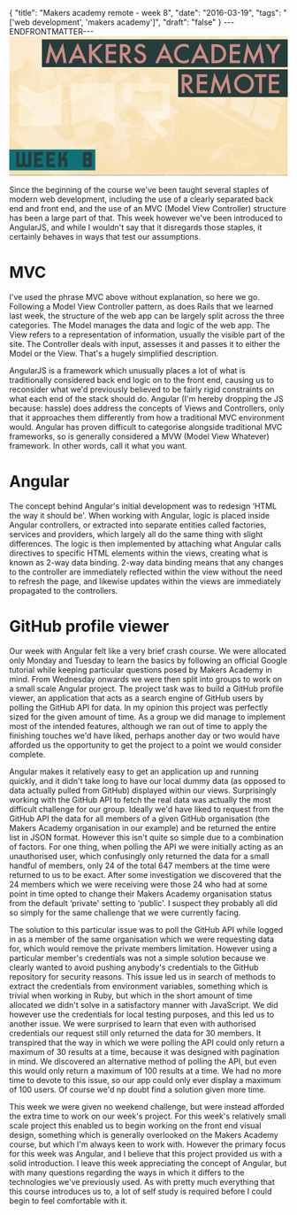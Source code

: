 {
  "title": "Makers academy remote - week 8",
  "date": "2016-03-19",
  "tags": "['web development', 'makers academy']",
  "draft": "false"
}
---ENDFRONTMATTER---
![Makers Academy remote week 8](media/makers-academy-remote-week-8-header.png "Makers Academy remote week 8")

Since the beginning of the course we've been taught several staples of modern web development, including the use of a clearly separated back end and front end, and the use of an MVC (Model View Controller) structure has been a large part of that. This week however we've been introduced to AngularJS, and while I wouldn't say that it disregards those staples, it certainly behaves in ways that test our assumptions.

# MVC

I've used the phrase MVC above without explanation, so here we go. Following a Model View Controller pattern, as does Rails that we learned last week, the structure of the web app can be largely split across the three categories. The Model manages the data and logic of the web app. The View refers to a representation of information, usually the visible part of the site. The Controller deals with input, assesses it and passes it to either the Model or the View. That's a hugely simplified description.

AngularJS is a framework which unusually places a lot of what is traditionally considered back end logic on to the front end, causing us to reconsider what we'd previously believed to be fairly rigid constraints on what each end of the stack should do. Angular (I'm hereby dropping the JS because: hassle) does address the concepts of Views and Controllers, only that it approaches them differently from how a traditional MVC environment would. Angular has proven difficult to categorise alongside traditional MVC frameworks, so is generally considered a MVW (Model View Whatever) framework. In other words, call it what you want.

# Angular

The concept behind Angular's initial development was to redesign ‘HTML the way it should be'. When working with Angular, logic is placed inside Angular controllers, or extracted into separate entities called factories, services and providers, which largely all do the same thing with slight differences. The logic is then implemented by attaching what Angular calls directives to specific HTML elements within the views, creating what is known as 2-way data binding. 2-way data binding means that any changes to the controller are immediately reflected within the view without the need to refresh the page, and likewise updates within the views are immediately propagated to the controllers.

# GitHub profile viewer

Our week with Angular felt like a very brief crash course. We were allocated only Monday and Tuesday to learn the basics by following an official Google tutorial while keeping particular questions posed by Makers Academy in mind. From Wednesday onwards we were then split into groups to work on a small scale Angular project. The project task was to build a GitHub profile viewer, an application that acts as a search engine of GitHub users by polling the GitHub API for data. In my opinion this project was perfectly sized for the given amount of time. As a group we did manage to implement most of the intended features, although we ran out of time to apply the finishing touches we'd have liked, perhaps another day or two would have afforded us the opportunity to get the project to a point we would consider complete.

Angular makes it relatively easy to get an application up and running quickly, and it didn't take long to have our local dummy data (as opposed to data actually pulled from GitHub) displayed within our views. Surprisingly working with the GitHub API to fetch the real data was actually the most difficult challenge for our group. Ideally we'd have liked to request from the GitHub API the data for all members of a given GitHub organisation (the Makers Academy organisation in our example) and be returned the entire list in JSON format. However this isn't quite so simple due to a combination of factors. For one thing, when polling the API we were initially acting as an unauthorised user, which confusingly only returned the data for a small handful of members, only 24 of the total 647 members at the time were returned to us to be exact. After some investigation we discovered that the 24 members which we were receiving were those 24 who had at some point in time opted to change their Makers Academy organisation status from the default ‘private' setting to ‘public'. I suspect they probably all did so simply for the same challenge that we were currently facing.

The solution to this particular issue was to poll the GitHub API while logged in as a member of the same organisation which we were requesting data for, which would remove the private members limitation. However using a particular member's credentials was not a simple solution because we clearly wanted to avoid pushing anybody's credentials to the GitHub repository for security reasons. This issue led us in search of methods to extract the credentials from environment variables, something which is trivial when working in Ruby, but which in the short amount of time allocated we didn't solve in a satisfactory manner with JavaScript. We did however use the credentials for local testing purposes, and this led us to another issue. We were surprised to learn that even with authorised credentials our request still only returned the data for 30 members. It transpired that the way in which we were polling the API could only return a maximum of 30 results at a time, because it was designed with pagination in mind. We discovered an alternative method of polling the API, but even this would only return a maximum of 100 results at a time. We had no more time to devote to this issue, so our app could only ever display a maximum of 100 users. Of course we'd np doubt find a solution given more time.

This week we were given no weekend challenge, but were instead afforded the extra time to work on our week's project. For this week's relatively small scale project this enabled us to begin working on the front end visual design, something which is generally overlooked on the Makers Academy course, but which I'm always keen to work with. However the primary focus for this week was Angular, and I believe that this project provided us with a solid introduction. I leave this week appreciating the concept of Angular, but with many questions regarding the ways in which it differs to the technologies we've previously used. As with pretty much everything that this course introduces us to, a lot of self study is required before I could begin to feel comfortable with it.